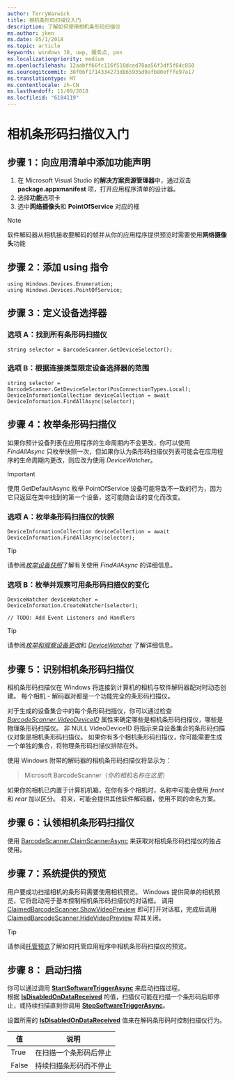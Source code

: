 ```yaml
---
author: TerryWarwick
title: 相机条形码扫描仪入门
description: 了解如何使用相机条形码扫描仪
ms.author: jken
ms.date: 05/1/2018
ms.topic: article
keywords: windows 10, uwp, 服务点, pos
ms.localizationpriority: medium
ms.openlocfilehash: 12aabff66fc116f510dced78aa56f3df5f84c850
ms.sourcegitcommit: 38f06f1714334273d865935d9afb80efffe97a17
ms.translationtype: MT
ms.contentlocale: zh-CN
ms.lasthandoff: 11/09/2018
ms.locfileid: "6184119"
---
```

# <a name="getting-started-with-a-camera-barcode-scanner"></a>相机条形码扫描仪入门
## <a name="step-1-add-capability-declarations-to-your-app-manifest"></a>步骤 1：向应用清单中添加功能声明
1. 在 Microsoft Visual Studio 的**解决方案资源管理器**中，通过双击 **package.appxmanifest** 项，打开应用程序清单的设计器。
2. 选择**功能**选项卡
3. 选中**网络摄像头**和 **PointOfService** 对应的框 

>[!NOTE] 
> 软件解码器从相机接收要解码的帧并从你的应用程序提供预览时需要使用**网络摄像头**功能

## <a name="step-2-add-using-directives"></a>步骤 2：添加 using 指令

```Csharp
using Windows.Devices.Enumeration;
using Windows.Devices.PointOfService;
```
## <a name="step-3-define-your-device-selector"></a>步骤 3：定义设备选择器

### **<a name="option-a-find-all-barcode-scanners"></a>选项 A：找到所有条形码扫描仪**

```Csharp
string selector = BarcodeScanner.GetDeviceSelector();       
```

### **<a name="option-b-scoping-device-selector-to-connection-type"></a>选项 B：根据连接类型限定设备选择器的范围**

```Csharp
string selector = BarcodeScanner.GetDeviceSelector(PosConnectionTypes.Local);
DeviceInformationCollection deviceCollection = await DeviceInformation.FindAllAsync(selector);
```

## <a name="step-4-enumerate-barcode-scanners"></a>步骤 4：枚举条形码扫描仪
如果你预计设备列表在应用程序的生命周期内不会更改，你可以使用 *FindAllAsync* 只枚举快照一次，但如果你认为条形码扫描仪列表可能会在应用程序的生命周期内更改，则应改为使用 *DeviceWatcher*。  

> [!Important] 
> 使用 GetDefaultAsync 枚举 PointOfService 设备可能导致不一致的行为，因为它只返回在类中找到的第一个设备，这可能随会话的变化而改变。

### **<a name="option-a-enumerate-a-snapshot-of-barcode-scanners"></a>选项 A：枚举条形码扫描仪的快照**
```Csharp
DeviceInformationCollection deviceCollection = await DeviceInformation.FindAllAsync(selector);
```

> [!TIP]
> 请参阅[*枚举设备快照*](https://docs.microsoft.com/windows/uwp/devices-sensors/enumerate-devices#enumerate-a-snapshot-of-devices)了解有关使用 *FindAllAsync* 的详细信息。

### **<a name="option-b-enumerate-and-watch-for-changes-in-available-barcode-scanners"></a>选项 B：枚举并观察可用条形码扫描仪的变化**
```Csharp
DeviceWatcher deviceWatcher = DeviceInformation.CreateWatcher(selector);

// TODO: Add Event Listeners and Handlers
```
> [!TIP]
> 请参阅[*枚举和观察设备更改*](https://docs.microsoft.com/windows/uwp/devices-sensors/enumerate-devices#enumerate-and-watch-devices)和 [*DeviceWatcher*](https://docs.microsoft.com/uwp/api/Windows.Devices.Enumeration.DeviceWatcher) 了解详细信息。

## <a name="step-5-identify-camera-barcode-scanners"></a>步骤 5：识别相机条形码扫描仪
相机条形码扫描仪在 Windows 将连接到计算机的相机与软件解码器配对时动态创建。  每个相机 - 解码器对都是一个功能完全的条形码扫描仪。

对于生成的设备集合中的每个条形码扫描仪，你可以通过检查 [*BarcodeScanner.VideoDeviceID*](https://docs.microsoft.com/uwp/api/windows.devices.pointofservice.barcodescanner.videodeviceid#Windows_Devices_PointOfService_BarcodeScanner_VideoDeviceId) 属性来确定哪些是相机条形码扫描仪，哪些是物理条形码扫描仪。  非 NULL VideoDeviceID 将指示来自设备集合的条形码扫描仪对象是相机条形码扫描仪。  如果你有多个相机条形码扫描仪，你可能需要生成一个单独的集合，将物理条形码扫描仪排除在外。 

使用 Windows 附带的解码器的相机条形码扫描仪将显示为： 

> Microsoft BarcodeScanner（*你的相机名称在这里*）

如果你的相机已内置于计算机机箱，在你有多个相机时，名称中可能会使用 *front* 和 *rear* 加以区分。  将来，可能会提供其他软件解码器，使用不同的命名方案。

## <a name="step-6-claim-the-camera-barcode-scanner"></a>步骤 6：认领相机条形码扫描仪 
使用 [BarcodeScanner.ClaimScannerAsync](https://docs.microsoft.com/uwp/api/windows.devices.pointofservice.barcodescanner.claimscannerasync#Windows_Devices_PointOfService_BarcodeScanner_ClaimScannerAsync) 来获取对相机条形码扫描仪的独占使用。

## <a name="step-7-system-provided-preview"></a>步骤 7：系统提供的预览
用户要成功扫描相机的条形码需要使用相机预览。  Windows 提供简单的相机预览，它将启动用于基本控制相机条形码扫描仪的对话框。  调用 [ClaimedBarcodeScanner.ShowVideoPreview](https://docs.microsoft.com/uwp/api/windows.devices.pointofservice.claimedbarcodescanner.showvideopreviewasync) 即可打开对话框，完成后调用 [ClaimedBarcodeScanner.HideVideoPreview](https://docs.microsoft.com/uwp/api/windows.devices.pointofservice.claimedbarcodescanner.hidevideopreview) 将其关闭。

> [!TIP]
> 请参阅[托管预览](pos-camerabarcode-hosting-preview.md)了解如何托管应用程序中相机条形码扫描仪的预览。

## <a name="step-8-initiate-scan"></a>步骤 8： 启动扫描 
你可以通过调用 [**StartSoftwareTriggerAsync**](https://docs.microsoft.com/uwp/api/windows.devices.pointofservice.claimedbarcodescanner.startsoftwaretriggerasync#Windows_Devices_PointOfService_ClaimedBarcodeScanner_StartSoftwareTriggerAsync) 来启动扫描过程。  
根据 [**IsDisabledOnDataReceived**](https://docs.microsoft.com/uwp/api/windows.devices.pointofservice.claimedbarcodescanner.isdisabledondatareceived#Windows_Devices_PointOfService_ClaimedBarcodeScanner_IsDisabledOnDataReceived) 的值，扫描仪可能在扫描一个条形码后即停止，或持续扫描直到你调用 [**StopSoftwareTriggerAsync**](https://docs.microsoft.com/uwp/api/windows.devices.pointofservice.claimedbarcodescanner.stopsoftwaretriggerasync#Windows_Devices_PointOfService_ClaimedBarcodeScanner_StopSoftwareTriggerAsync)。

设置所需的 [**IsDisabledOnDataReceived**](https://docs.microsoft.com/uwp/api/windows.devices.pointofservice.claimedbarcodescanner.isdisabledondatareceived#Windows_Devices_PointOfService_ClaimedBarcodeScanner_IsDisabledOnDataReceived) 值来在解码条形码时控制扫描仪行为。

| 值 | 说明 |
| ----- | ----------- |
| True   | 在扫描一个条形码后停止 |
| False  | 持续扫描条形码而不停止 |